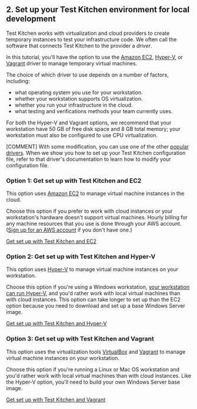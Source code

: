 ## 2. Set up your Test Kitchen environment for local development

Test Kitchen works with virtualization and cloud providers to create temporary instances to test your infrastructure code. We often call the software that connects Test Kitchen to the provider a _driver_.

In this tutorial, you'll have the option to use the [Amazon EC2](https://aws.amazon.com/ec2/), [Hyper-V](https://technet.microsoft.com/windowsserver/dd448604.aspx), or [Vagrant](https://www.vagrantup.com) driver to manage temporary virtual machines.

The choice of which driver to use depends on a number of factors, including:

* what operating system you use for your workstation.
* whether your workstation supports OS virtualization.
* whether you run your infrastructure in the cloud.
* what testing and verifications methods your team currently uses.

For both the Hyper-V and Vagrant options, we recommend that your workstation have 50 GB of free disk space and 8 GB total memory; your workstation must also be configured to use CPU virtualization.

[COMMENT] With some modification, you can use one of the other [popular drivers](https://docs.chef.io/kitchen.html#drivers). When we show you how to set up your Test Kitchen configuration file, refer to that driver's documentation to learn how to modify your configuration file.

### Option 1: Get set up with Test Kitchen and EC2

This option uses [Amazon EC2](https://aws.amazon.com/ec2/) to manage virtual machine instances in the cloud.

Choose this option if you prefer to work with cloud instances or your workstation's hardware doesn't support virtual machines. Hourly billing for any machine resources that you use is done through your AWS account. ([Sign up for an AWS account](http://aws.amazon.com) if you don't have one.)

<a class="button radius" href="/local-development/windows/get-set-up/get-set-up-ec2/">Get set up with Test Kitchen and EC2</a>

### Option 2: Get set up with Test Kitchen and Hyper-V

This option uses [Hyper-V](https://technet.microsoft.com/windowsserver/dd448604.aspx) to manage virtual machine instances on your workstation.

Choose this option if you're using a Windows workstation, [your workstation can run Hyper-V](https://msdn.microsoft.com/virtualization/hyperv_on_windows/quick_start/walkthrough_compatibility), and you'd rather work with local virtual machines than with cloud instances. This option can take longer to set up than the EC2 option because you need to download and set up a base Windows Server image.

<a class="button radius" href="/local-development/windows/get-set-up/get-set-up-hyper-v/">Get set up with Test Kitchen and Hyper-V</a>

### Option 3: Get set up with Test Kitchen and Vagrant

This option uses the virtualization tools [VirtualBox](https://www.virtualbox.org) and [Vagrant](https://www.vagrantup.com) to manage virtual machine instances on your workstation.

Choose this option if you're running a Linux or Mac OS workstation and you'd rather work with local virtual machines than with cloud instances. Like the Hyper-V option, you'll need to build your own Windows Server base image.

<a class="button radius" href="/local-development/windows/get-set-up/get-set-up-vagrant/">Get set up with Test Kitchen and Vagrant</a>
